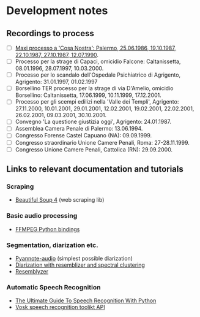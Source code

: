 # Development notes

## Recordings to process
- [ ] [Maxi processo a 'Cosa Nostra': Palermo, 25.06.1986, 19.10.1987,
22.10.1987, 27.10.1987, 12.07.1990](https://www.radioradicale.it/scheda/17807/maxiprocesso-a-cosa-nostra).
- [ ] Processo per la strage di Capaci, omicidio Falcone: Caltanissetta,
08.01.1996, 28.07.1997, 10.03.2000.
- [ ] Processo per lo scandalo dell'Ospedale Psichiatrico di Agrigento,
Agrigento: 31.01.1997, 01.02.1997
- [ ] Borsellino TER processo per la strage di via D'Amelio, omicidio
Borsellino: Caltanissetta, 17.06.1999, 10.11.1999, 17.12.2001.
- [ ] Processo per gli scempi edilizi nella 'Valle dei Templi',
Agrigento: 27.11.2000, 10.01.2001, 29.01.2001, 12.02.2001, 19.02.2001,
22.02.2001, 26.02.2001, 09.03.2001, 30.10.2001.
- [ ] Convegno 'La questione giustizia oggi', Agrigento: 24.01.1987.
- [ ] Assemblea Camera Penale di Palermo: 13.06.1994.
- [ ] Congresso Forense Castel Capuano (NA): 09.09.1999.
- [ ] Congresso straordinario Unione Camere Penali, Roma: 27-28.11.1999.
- [ ] Congresso Unione Camere Penali, Cattolica (RN): 29.09.2000.

## Links to relevant documentation and tutorials

### Scraping
- [Beautiful Soup 4](https://pypi.org/project/beautifulsoup4/) (web scraping lib)

### Basic audio processing
- [FFMPEG Python bindings](https://pypi.org/project/python-ffmpeg/)

### Segmentation, diarization etc.
- [Pyannote-audio](https://github.com/pyannote/pyannote-audio) (simplest possible diarization)
- [Diarization with resemblizer and spectral clustering](https://medium.com/saarthi-ai/who-spoke-when-build-your-own-speaker-diarization-module-from-scratch-e7d725ee279)
- [Resemblyzer](https://github.com/resemble-ai/Resemblyzer) 

### Automatic Speech Recognition
- [The Ultimate Guide To Speech Recognition With Python](https://realpython.com/python-speech-recognition/?utm_source=pocket_mylist)
- [Vosk speech recognition toolikt API](https://alphacephei.com/vosk/)